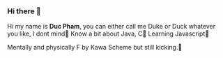 ### Hi there 👋

Hi my name is **Duc Pham**, you can either call me Duke or Duck whatever you like, I dont mind👋
Know a bit about Java, C👋
Learning Javascript👋

Mentally and physically F by Kawa Scheme but still kicking.👋
